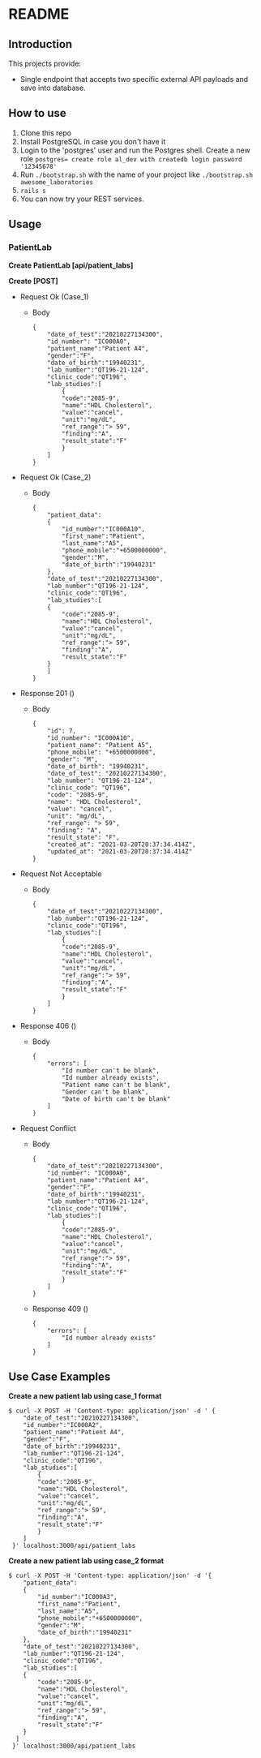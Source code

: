 # README

## Introduction

This projects provide:
* Single endpoint that accepts two specific external API payloads and save into database.

## How to use
1. Clone this repo
2. Install PostgreSQL in case you don't have it
3. Login to the 'postgres' user and run the Postgres shell. Create a new role `postgres= create role al_dev with createdb login password '12345678'`
4. Run `./bootstrap.sh` with the name of your project like `./bootstrap.sh awesome_laboratories`
5. `rails s`
6. You can now try your REST services.

## Usage

### PatientLab
**Create PatientLab [api/patient_labs]**

**Create [POST]**

* Request Ok (Case_1)
  * Body
    ```
    { 
        "date_of_test":"20210227134300", 
        "id_number": "IC000A0",
        "patient_name":"Patient A4", 
        "gender":"F", 
        "date_of_birth":"19940231", 
        "lab_number":"QT196-21-124", 
        "clinic_code":"QT196", 
        "lab_studies":[
            {
            "code":"2085-9", 
            "name":"HDL Cholesterol", 
            "value":"cancel", 
            "unit":"mg/dL", 
            "ref_range":"> 59", 
            "finding":"A", 
            "result_state":"F"
            } 
        ]
    }
    ```
* Request Ok (Case_2)
  * Body
    ```
    { 
        "patient_data":
        {
            "id_number":"IC000A10", 
            "first_name":"Patient", 
            "last_name":"A5", 
            "phone_mobile":"+6500000000",
            "gender":"M", 
            "date_of_birth":"19940231"
        }, 
        "date_of_test":"20210227134300", 
        "lab_number":"QT196-21-124", 
        "clinic_code":"QT196", 
        "lab_studies":[
        {
            "code":"2085-9", 
            "name":"HDL Cholesterol", 
            "value":"cancel", 
            "unit":"mg/dL", 
            "ref_range":"> 59", 
            "finding":"A", 
            "result_state":"F"
        } 
        ]
    }
    ```
* Response 201 ()
  * Body 
    ```
    {
        "id": 7,
        "id_number": "IC000A10",
        "patient_name": "Patient A5",
        "phone_mobile": "+6500000000",
        "gender": "M",
        "date_of_birth": "19940231",
        "date_of_test": "20210227134300",
        "lab_number": "QT196-21-124",
        "clinic_code": "QT196",
        "code": "2085-9",
        "name": "HDL Cholesterol",
        "value": "cancel",
        "unit": "mg/dL",
        "ref_range": "> 59",
        "finding": "A",
        "result_state": "F",
        "created_at": "2021-03-20T20:37:34.414Z",
        "updated_at": "2021-03-20T20:37:34.414Z"
    }
    ```

* Request Not Acceptable
  * Body
    ```
    {
        "date_of_test":"20210227134300", 
        "lab_number":"QT196-21-124", 
        "clinic_code":"QT196", 
        "lab_studies":[
            {
            "code":"2085-9", 
            "name":"HDL Cholesterol", 
            "value":"cancel", 
            "unit":"mg/dL", 
            "ref_range":"> 59", 
            "finding":"A", 
            "result_state":"F"
            } 
        ]
    }
    ```
* Response 406 ()
  * Body
    ```
    {
        "errors": [
            "Id number can't be blank",
            "Id number already exists",
            "Patient name can't be blank",
            "Gender can't be blank",
            "Date of birth can't be blank"
        ]
    }
    ```

* Request Conflict
  * Body
    ```
    { 
        "date_of_test":"20210227134300", 
        "id_number": "IC000A0",
        "patient_name":"Patient A4", 
        "gender":"F", 
        "date_of_birth":"19940231", 
        "lab_number":"QT196-21-124", 
        "clinic_code":"QT196", 
        "lab_studies":[
            {
            "code":"2085-9", 
            "name":"HDL Cholesterol", 
            "value":"cancel", 
            "unit":"mg/dL", 
            "ref_range":"> 59", 
            "finding":"A", 
            "result_state":"F"
            } 
        ]
    }
    ```
  * Response 409 ()
    ```
    {
        "errors": [
            "Id number already exists"
        ]
    }
    ```



## Use Case Examples

**Create a new patient lab using case_1 format**
```console
$ curl -X POST -H 'Content-type: application/json' -d ' { 
    "date_of_test":"20210227134300", 
    "id_number":"IC000A2", 
    "patient_name":"Patient A4", 
    "gender":"F", 
    "date_of_birth":"19940231", 
    "lab_number":"QT196-21-124", 
    "clinic_code":"QT196", 
    "lab_studies":[
        {
        "code":"2085-9", 
        "name":"HDL Cholesterol", 
        "value":"cancel", 
        "unit":"mg/dL", 
        "ref_range":"> 59", 
        "finding":"A", 
        "result_state":"F"
        } 
    ]
 }' localhost:3000/api/patient_labs
```

**Create a new patient lab using case_2 format**
```console
$ curl -X POST -H 'Content-type: application/json' -d '{ 
    "patient_data":
    {
        "id_number":"IC000A3", 
        "first_name":"Patient", 
        "last_name":"A5", 
        "phone_mobile":"+6500000000",
        "gender":"M", 
        "date_of_birth":"19940231"
    }, 
    "date_of_test":"20210227134300", 
    "lab_number":"QT196-21-124", 
    "clinic_code":"QT196", 
    "lab_studies":[
    {
        "code":"2085-9", 
        "name":"HDL Cholesterol", 
        "value":"cancel", 
        "unit":"mg/dL", 
        "ref_range":"> 59", 
        "finding":"A", 
        "result_state":"F"
    } 
  ]
 }' localhost:3000/api/patient_labs
```